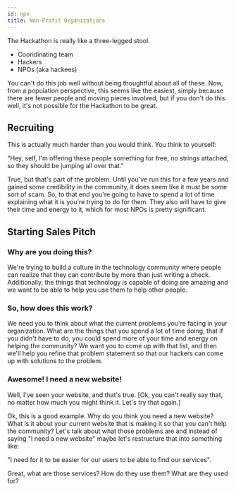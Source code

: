 ```yaml
---
id: npo 
title: Non-Profit Organizations
---
```

The Hackathon is really like a three-legged stool. 
*  Cooridinating team
*  Hackers
*  NPOs (aka hackees)

You can't do this job well without being thoughtful about all of these.  Now, from a population perspective, this seems like the easiest, simply because there are fewer people and moving pieces involved, but if you don't do this well, it's not possible for the Hackathon to be great.

## Recruiting

This is actually much harder than you would think.  You think to yourself:

"Hey, self, I'm offering these people something for free, no strings attached, so they should be jumping all over that."

True, but that's part of the problem.  Until you've run this for a few years and gained some credibility in the community, it does seem like it must be some sort of scam.  So, to that end you're going to have to spend a lot of time explaining what it is you're trying to do for them.  They also will have to give their time and energy to it, which for most NPOs is pretty significant.

## Starting Sales Pitch

### Why are you doing this?

We're trying to build a culture in the technology community where people can realize that they can contribute by more than just writing a check.  Additionally, the things that technology is capable of doing are amazing and we want to be able to help you use them to help other people.

### So, how does this work?

We need you to think about what the current problems you're facing in your organization.  What are the things that you spend a lot of time doing, that if you didn't have to do, you could spend more of your time and energy on helping the community?  We want you to come up with that list, and then we'll help you refine that problem statement so that our hackers can come up with solutions to the problem.

### Awesome!  I need a new website!

Well, I've seen your website, and that's true. [Ok, you can't really say that, no matter how much you might think it. Let's try that again.]

Ok, this is a good example.  Why do you think you need a new website?  What is it about your current website that is making it so that you can't help the community?  Let's talk about what those problems are and instead of saying "I need a new website" maybe let's restructure that into something like:

"I need for it to be easier for our users to be able to find our services".

Great, what are those services?  How do they use them?  What are they used for?


